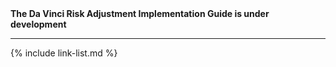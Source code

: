 
<div markdown="1" class="bg-info">
<b>The Da Vinci Risk Adjustment Implementation Guide is under development</b>
</div>



---

{% include link-list.md %}
